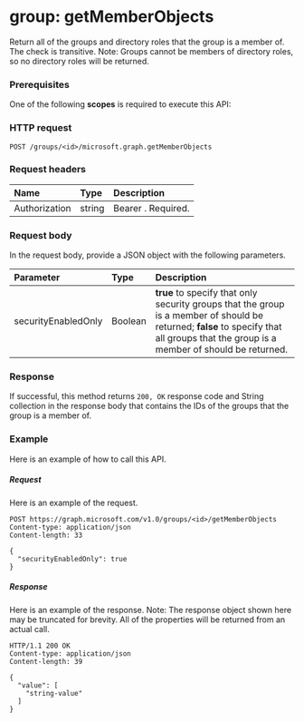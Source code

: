 # group: getMemberObjects
Return all of the groups and directory roles that the group is a member of. The check is transitive. Note: Groups cannot be members of directory roles, so no directory roles will be returned.

### Prerequisites
One of the following **scopes** is required to execute this API: 
### HTTP request
<!-- { "blockType": "ignored" } -->
```http
POST /groups/<id>/microsoft.graph.getMemberObjects
```
### Request headers
| Name       | Type | Description|
|:---------------|:--------|:----------|
| Authorization  | string  | Bearer <token>. Required. |

### Request body
In the request body, provide a JSON object with the following parameters.

| Parameter	   | Type	|Description|
|:---------------|:--------|:----------|
|securityEnabledOnly|Boolean|**true** to specify that only security groups that the group is a member of should be returned; **false** to specify that all groups that the group is a member of should be returned.|

### Response
If successful, this method returns `200, OK` response code and String collection in the response body that contains the IDs of the groups that the group is a member of.

### Example
Here is an example of how to call this API.
##### Request
Here is an example of the request.
<!-- {
  "blockType": "request",
  "name": "group_getmemberobjects"
}-->
```http
POST https://graph.microsoft.com/v1.0/groups/<id>/getMemberObjects
Content-type: application/json
Content-length: 33

{
  "securityEnabledOnly": true
}
```

##### Response
Here is an example of the response. Note: The response object shown here may be truncated for brevity. All of the properties will be returned from an actual call.
<!-- {
  "blockType": "response",
  "truncated": true,
  "@odata.type": "string",
  "isCollection": true
} -->
```http
HTTP/1.1 200 OK
Content-type: application/json
Content-length: 39

{
  "value": [
    "string-value"
  ]
}
```

<!-- uuid: 8fcb5dbc-d5aa-4681-8e31-b001d5168d79
2015-10-25 14:57:30 UTC -->
<!-- {
  "type": "#page.annotation",
  "description": "group: getMemberObjects",
  "keywords": "",
  "section": "documentation",
  "tocPath": ""
}-->